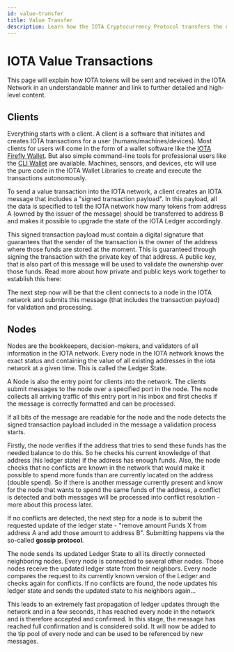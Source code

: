 ```yaml
---
id: value-transfer
title: Value Transfer
description: Learn how the IOTA Cryptocurrency Protocol transfers the native IOTA Tokens.
---
```



# IOTA Value Transactions

This page will explain how IOTA tokens will be sent and received in the IOTA Network in an understandable manner and link to further detailed and high-level content.

## Clients

Everything starts with a client. A client is a software that initiates and creates IOTA transactions for a user (humans/machines/devices).
Most clients for users will come in the form of a wallet software like the [IOTA Firefly Wallet](https:/firefly.iota.org/). But also simple command-line tools for professional users like the [CLI Wallet](https:/https://github.com/iotaledger/cli-wallet/) are available. 
Machines, sensors, and devices, etc will use the pure code in the IOTA Wallet Libraries to create and execute the transactions autonomously.

To send a value transaction into the IOTA network, a client creates an IOTA message that includes a "signed transaction payload". In this payload, all the data is specified to tell the IOTA network how many tokens from address A (owned by the issuer of the message) should be transferred to address B and makes it possible to upgrade the state of the IOTA Ledger accordingly.

This signed transaction payload must contain a digital signature that guarantees that the sender of the transaction is the owner of the address where those funds are stored at the moment. This is guaranteed through signing the transaction with the private key of that address. A public key, that is also part of this message will be used to validate the ownership over those funds. Read more about how private and public keys work together to establish this here:

The next step now will be that the client connects to a node in the IOTA network and submits this message (that includes the transaction payload) for validation and processing.


## Nodes

Nodes are the bookkeepers, decision-makers, and validators of all information in the IOTA network. Every node in the IOTA network knows the exact status and containing the value of all existing addresses in the iota network at a given time. This is called the Ledger State. 

A Node is also the entry point for clients into the network. The clients submit messages to the node over a specified port in the node. The node collects all arriving traffic of this entry port in his inbox and first checks if the message is correctly formatted and can be processed.

If all bits of the message are readable for the node and the node detects the signed transaction payload included in the message a validation process starts.

Firstly, the node verifies if the address that tries to send these funds has the needed balance to do this. So he checks his current knowledge of that address (his ledger state) if the address has enough funds. Also, the node checks that no conflicts are known in the network that would make it possible to spend more funds than are currently located on the address (double spend). So if there is another message currently present and know for the node that wants to spend the same funds of the address, a conflict is detected and both messages will be processed into conflict resolution - more about this process later. 

If no conflicts are detected, the next step for a node is to submit the requested update of the ledger state - "remove amount Funds X from address A and add those amount to address B". Submitting happens via the so-called **gossip protocol**. 

The node sends its updated Ledger State to all its directly connected neighboring nodes. Every node is connected to several other nodes. Those nodes receive the updated ledger state from their neighbors. Every node compares the request to its currently known version of the Ledger and checks again for conflicts. If no conflicts are found, the node updates his ledger state and sends the updated state to his neighbors again...

This leads to an extremely fast propagation of ledger updates through the network and in a few seconds, it has reached every node in the network and is therefore accepted and confirmed. In this stage, the message has reached full confirmation and is considered solid. It will now be added to the tip pool of every node and can be used to be referenced by new messages.

